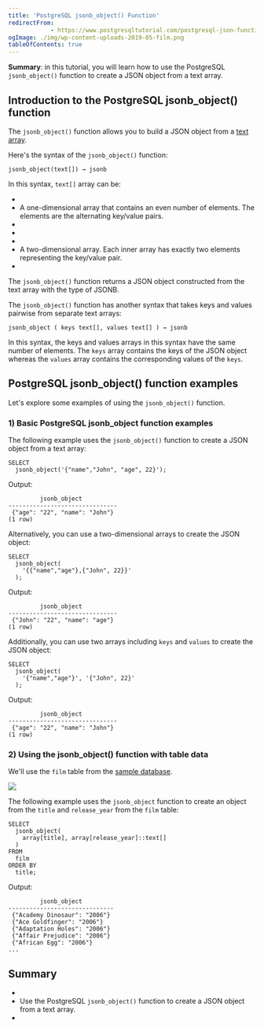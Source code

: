 ```yaml
---
title: 'PostgreSQL jsonb_object() Function'
redirectFrom: 
            - https://www.postgresqltutorial.com/postgresql-json-functions/postgresql-jsonb_object/
ogImage: ./img/wp-content-uploads-2019-05-film.png
tableOfContents: true
---
```

<!-- wp:paragraph -->

**Summary**: in this tutorial, you will learn how to use the PostgreSQL `jsonb_object()` function to create a JSON object from a text array.

<!-- /wp:paragraph -->

<!-- wp:heading -->

## Introduction to the PostgreSQL jsonb_object() function

<!-- /wp:heading -->

<!-- wp:paragraph -->

The `jsonb_object()` function allows you to build a JSON object from a [text](https://www.postgresqltutorial.com/postgresql-tutorial/postgresql-char-varchar-text/) [array](https://www.postgresqltutorial.com/postgresql-tutorial/postgresql-array/).

<!-- /wp:paragraph -->

<!-- wp:paragraph -->

Here's the syntax of the `jsonb_object()` function:

<!-- /wp:paragraph -->

<!-- wp:code {"language":"sql"} -->

```
jsonb_object(text[]) → jsonb
```

<!-- /wp:code -->

<!-- wp:paragraph -->

In this syntax, `text[]` array can be:

<!-- /wp:paragraph -->

<!-- wp:list -->

- <!-- wp:list-item -->
- A one-dimensional array that contains an even number of elements. The elements are the alternating key/value pairs.
- <!-- /wp:list-item -->
-
- <!-- wp:list-item -->
- A two-dimensional array. Each inner array has exactly two elements representing the key/value pair.
- <!-- /wp:list-item -->

<!-- /wp:list -->

<!-- wp:paragraph -->

The `jsonb_object()` function returns a JSON object constructed from the text array with the type of JSONB.

<!-- /wp:paragraph -->

<!-- wp:paragraph -->

The `jsonb_object()` function has another syntax that takes keys and values pairwise from separate text arrays:

<!-- /wp:paragraph -->

<!-- wp:code {"language":"sql"} -->

```
jsonb_object ( keys text[], values text[] ) → jsonb
```

<!-- /wp:code -->

<!-- wp:paragraph -->

In this syntax, the keys and values arrays in this syntax have the same number of elements. The `keys` array contains the keys of the JSON object whereas the `values` array contains the corresponding values of the `keys`.

<!-- /wp:paragraph -->

<!-- wp:heading -->

## PostgreSQL jsonb_object() function examples

<!-- /wp:heading -->

<!-- wp:paragraph -->

Let's explore some examples of using the `jsonb_object()` function.

<!-- /wp:paragraph -->

<!-- wp:heading {"level":3} -->

### 1) Basic PostgreSQL jsonb_object function examples

<!-- /wp:heading -->

<!-- wp:paragraph -->

The following example uses the `jsonb_object()` function to create a JSON object from a text array:

<!-- /wp:paragraph -->

<!-- wp:code {"language":"sql"} -->

```
SELECT
  jsonb_object('{"name","John", "age", 22}');
```

<!-- /wp:code -->

<!-- wp:paragraph -->

Output:

<!-- /wp:paragraph -->

<!-- wp:code {"language":"sql"} -->

```
         jsonb_object
-------------------------------
 {"age": "22", "name": "John"}
(1 row)
```

<!-- /wp:code -->

<!-- wp:paragraph -->

Alternatively, you can use a two-dimensional arrays to create the JSON object:

<!-- /wp:paragraph -->

<!-- wp:code {"language":"sql"} -->

```
SELECT
  jsonb_object(
    '{{"name","age"},{"John", 22}}'
  );
```

<!-- /wp:code -->

<!-- wp:paragraph -->

Output:

<!-- /wp:paragraph -->

<!-- wp:code {"language":"sql"} -->

```
         jsonb_object
-------------------------------
 {"John": "22", "name": "age"}
(1 row)
```

<!-- /wp:code -->

<!-- wp:paragraph -->

Additionally, you can use two arrays including `keys` and `values` to create the JSON object:

<!-- /wp:paragraph -->

<!-- wp:code {"language":"sql"} -->

```
SELECT
  jsonb_object(
    '{"name","age"}', '{"John", 22}'
  );
```

<!-- /wp:code -->

<!-- wp:paragraph -->

Output:

<!-- /wp:paragraph -->

<!-- wp:code {"language":"sql"} -->

```
         jsonb_object
-------------------------------
 {"age": "22", "name": "John"}
(1 row)
```

<!-- /wp:code -->

<!-- wp:heading {"level":3} -->

### 2) Using the jsonb_object() function with table data

<!-- /wp:heading -->

<!-- wp:paragraph -->

We'll use the `film` table from the [sample database](https://www.postgresqltutorial.com/postgresql-getting-started/postgresql-sample-database/).

<!-- /wp:paragraph -->

<!-- wp:image {"id":4017,"sizeSlug":"full","linkDestination":"none"} -->

![](./img/wp-content-uploads-2019-05-film.png)

<!-- /wp:image -->

<!-- wp:paragraph -->

The following example uses the `jsonb_object` function to create an object from the `title` and `release_year` from the `film` table:

<!-- /wp:paragraph -->

<!-- wp:code {"language":"sql"} -->

```
SELECT
  jsonb_object(
    array[title], array[release_year]::text[]
  )
FROM
  film
ORDER BY
  title;
```

<!-- /wp:code -->

<!-- wp:paragraph -->

Output:

<!-- /wp:paragraph -->

<!-- wp:code {"language":"sql"} -->

```
         jsonb_object
------------------------------
 {"Academy Dinosaur": "2006"}
 {"Ace Goldfinger": "2006"}
 {"Adaptation Holes": "2006"}
 {"Affair Prejudice": "2006"}
 {"African Egg": "2006"}
...
```

<!-- /wp:code -->

<!-- wp:heading -->

## Summary

<!-- /wp:heading -->

<!-- wp:list -->

- <!-- wp:list-item -->
- Use the PostgreSQL `jsonb_object()` function to create a JSON object from a text array.
- <!-- /wp:list-item -->

<!-- /wp:list -->
